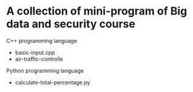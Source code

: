 # A collection of mini-program of Big data and security course

C++ programming language
 - basic-input.cpp
 - air-traffic-controlle

Python programming language
 - calculate-total-percentage.py